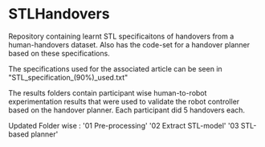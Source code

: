 # STLHandovers
Repository containing learnt STL specificaitons of handovers from a human-handovers dataset. Also has the code-set for a handover planner based on these specifications.

The specifications used for the associated article can be seen in "STL_specification_(90%)_used.txt"

The results folders contain participant wise human-to-robot experimentation results that were used to validate the robot controller based on the handover planner. Each participant did 5 handovers each.

Updated Folder wise : '01 Pre-processing' '02 Extract STL-model'  '03 STL-based planner' 
